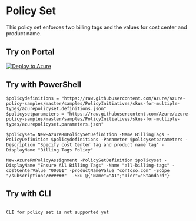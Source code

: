 # Policy Set

This policy set enforces two billing tags and the values for cost center and product name.

## Try on Portal

[![Deploy to Azure](http://azuredeploy.net/deploybutton.png)](https://aka.ms/getpolicy)

## Try with PowerShell

````
$policydefinitions = "https://raw.githubusercontent.com/Azure/azure-policy-samples/master/samples/PolicyInitiatives/skus-for-multiple-types/azurepolicyset.definitions.json"
$policysetparameters = "https://raw.githubusercontent.com/Azure/azure-policy-samples/master/samples/PolicyInitiatives/skus-for-multiple-types/azurepolicyset.parameters.json"

$policyset= New-AzureRmPolicySetDefinition -Name BillingTags -PolicyDefinition $policydefinitions -Parameter $policysetparameters -Description "Specify cost Center tag and product name tag" -DisplayName "Billing Tags Policy"
 
New-AzureRmPolicyAssignment -PolicySetDefinition $policyset -DisplayName "Ensure All Billing Tags" -Name "all-billing-tags" -costCenterValue "00001" -productNameValue "contoso.com" -Scope "/subscriptions/######"  -Sku @{"Name"="A1";"Tier"="Standard"}

````

## Try with CLI

````

CLI for policy set is not supported yet

````
